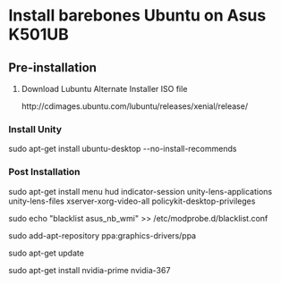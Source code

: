 <h1>Install barebones Ubuntu on Asus K501UB</h1>
<h2>Pre-installation</h2>
<ol>
<li>Download Lubuntu Alternate Installer ISO file</li>
<p>http://cdimages.ubuntu.com/lubuntu/releases/xenial/release/</p>
</ol>
<h3>Install Unity</h3>
<p>sudo apt-get install ubuntu-desktop --no-install-recommends</p>
<h3>Post Installation</h3>
<p>sudo apt-get install menu hud indicator-session unity-lens-applications unity-lens-files xserver-xorg-video-all policykit-desktop-privileges</p>

<p>sudo echo "blacklist asus_nb_wmi" >> /etc/modprobe.d/blacklist.conf</p>

<p>sudo add-apt-repository ppa:graphics-drivers/ppa</p>
<p>sudo apt-get update</p>
<p>sudo apt-get install nvidia-prime nvidia-367</p>
